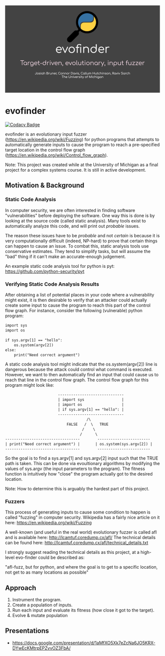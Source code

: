 ![alt text](
https://raw.githubusercontent.com/JosiahOne/evofinder/master/header.png "Header")
# evofinder

[![Codacy Badge](https://api.codacy.com/project/badge/Grade/3ee8fb601041413d9d6bbdc287b86b38)](https://app.codacy.com/app/josiah/evofinder?utm_source=github.com&utm_medium=referral&utm_content=JosiahOne/evofinder&utm_campaign=badger)

evofinder is an evolutionary input fuzzer
(https://en.wikipedia.org/wiki/Fuzzing) for python programs that attempts to
automatically generate inputs to cause the program to reach a pre-specified
target location in the control flow graph
(https://en.wikipedia.org/wiki/Control_flow_graph).

Note: This project was created while at the University of Michigan as a final project for a complex systems course. It is still in active development.

## Motivation & Background

### Static Code Analysis
In computer security, we are often interested in finding software
"vulnerabilities" before deploying the software. One way this is done is by
looking at the source code (called static analysis). Many tools exist to
automatically analyze this code, and will print out *probable* issues.

The reason these issues have to be *probable* and not *certain* is because
it is very computationally difficult (indeed, NP-hard) to prove that certain
things can happen to cause an issue. To combat this, static analysis tools
use conservative estimates. They tend to simplify tasks, but will assume the
"bad" thing if it can't make an accurate-enough judgement.

An example static code analysis tool for python is pyt:
https://github.com/python-security/pyt

### Verifying Static Code Analysis Results
After obtaining a list of potential places in your code where a vulnerability
might exist, it is then desirable to verify that an attacker could actually
create some input to cause the program to reach this part of the control flow
graph. For instance, consider the following (vulnerable) python program:

    import sys
    import os
    
    if sys.argv[1] == "hello":
        os.system(argv[2])
    else:
        print("Need correct argument")
    
    
A static code analysis tool might indicate that the os.system(argv[2]) line
is dangerous because the attack could control what command is executed. However,
we want to then automatically find an input that could cause us to reach that
line in the control flow graph. The control flow graph for this program might
look like:

                            ------------------------------
                            | import sys                 |
                            | import os                  |
                            | if sys.argv[1] == "hello": |
                            ------------------------------
                                         /\
                                FALSE   /  \   TRUE
                                       /    \
                                      /      \
    ----------------------------------        ------------------------
    | print("Need correct argument") |       | os.system(sys.argv[2]) |
    ----------------------------------        ------------------------


So the goal is to find a sys.argv[1] and sys.argv[2] input such that the TRUE
path is taken. This can be done via evoultionary algorithms by modifying the
values of sys.argv (the input parameters to the program). The fitness function
is intuitively how "close" the program actually got to the desired location.

Note: How to determine this is arguably the hardest part of this project.

### Fuzzers

This process of generating inputs to cause some condition to happen is called
"fuzzing" in computer security. Wikipedia has a fairly nice article on it here:
https://en.wikipedia.org/wiki/Fuzzing

A well-known (and useful in the real world) evolutionary fuzzer is called
afl and is available here: http://lcamtuf.coredump.cx/afl/ The technical details
can be found here:
http://lcamtuf.coredump.cx/afl/technical_details.txt

I strongly suggest reading the technical details as this project, at a
high-level evo-finder could be described as:

"afl-fuzz, but for python, and where the goal is to get to a specific location,
not get to as many locations as possible"

## Approach

1. Instrument the program.
2. Create a population of inputs.
3. Run each input and evaluate its fitness (how close it got to the target).
4. Evolve & mutate population

## Presentations
* https://docs.google.com/presentation/d/1aMfXO5Xk7eZcNa6JO5KRX-DYwEcKMtrpEPZvvOZ3FbA/
